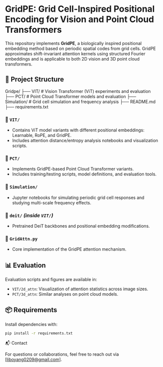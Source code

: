 # GridPE: Grid Cell-Inspired Positional Encoding for Vision and Point Cloud Transformers

This repository implements **GridPE**, a biologically inspired positional embedding method based on periodic spatial codes from grid cells. GridPE approximates shift-invariant attention kernels using structured Fourier embeddings and is applicable to both 2D vision and 3D point cloud transformers.

## 📂 Project Structure

Gridpe/
├── VIT/               # Vision Transformer (ViT) experiments and evaluation
├── PCT/               # Point Cloud Transformer models and evaluation
├── Simulation/        # Grid cell simulation and frequency analysis
├── README.md
├── requirements.txt

### 🔹 `VIT/`
- Contains ViT model variants with different positional embeddings: Learnable, RoPE, and GridPE.
- Includes attention distance/entropy analysis notebooks and visualization scripts.

### 🔹 `PCT/`
- Implements GridPE-based Point Cloud Transformer variants.
- Includes training/testing scripts, model definitions, and evaluation tools.

### 🔹 `Simulation/`
- Jupyter notebooks for simulating periodic grid cell responses and studying multi-scale frequency effects.

### 🔹 `deit/` *(inside `VIT/`)*
- Pretrained DeiT backbones and positional embedding modifications.

### 🔹 `GridAttn.py`
- Core implementation of the GridPE attention mechanism.

## 📊 Evaluation

Evaluation scripts and figures are available in:
- `VIT/2d_attn`: Visualization of attention statistics across image sizes.
- `PCT/3d_attn`: Similar analyses on point cloud models.

## 📦 Requirements

Install dependencies with:

```bash
pip install -r requirements.txt
```


📬 Contact

For questions or collaborations, feel free to reach out via [liboyang0209@gmail.com].